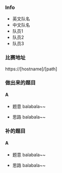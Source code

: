 ### Info
* 英文队名
* 中文队名
* 队员1 
* 队员2 
* 队员3 

### 比赛地址
https://[hostname]/[path]

### 做出来的题目

#### A

* 题意
balabala~~

* 思路
balabala~~

### 补的题目

#### A

* 题意
balabala~~

* 思路
balabala~~



